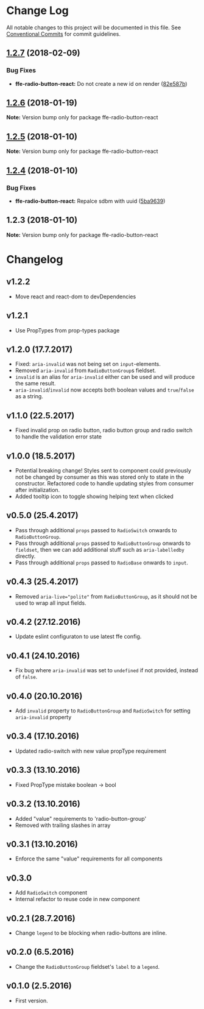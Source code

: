 # Change Log

All notable changes to this project will be documented in this file.
See [Conventional Commits](https://conventionalcommits.org) for commit guidelines.

<a name="1.2.7"></a>
## [1.2.7](***REMOVED***) (2018-02-09)


### Bug Fixes

* **ffe-radio-button-react:** Do not create a new id on render ([82e587b](***REMOVED***))




<a name="1.2.6"></a>
## [1.2.6](***REMOVED***) (2018-01-19)




**Note:** Version bump only for package ffe-radio-button-react

<a name="1.2.5"></a>

## [1.2.5](***REMOVED***) (2018-01-10)

**Note:** Version bump only for package ffe-radio-button-react

<a name="1.2.4"></a>

## [1.2.4](***REMOVED***) (2018-01-10)

### Bug Fixes

* **ffe-radio-button-react:** Repalce sdbm with uuid ([5ba9639](***REMOVED***))

<a name="1.2.3"></a>

## 1.2.3 (2018-01-10)

**Note:** Version bump only for package ffe-radio-button-react

# Changelog

## v1.2.2

* Move react and react-dom to devDependencies

## v1.2.1

* Use PropTypes from prop-types package

## v1.2.0 (17.7.2017)

* Fixed: `aria-invalid` was not being set on `input`-elements.
* Removed `aria-invalid` from `RadioButtonGroup`s fieldset.
* `invalid` is an alias for `aria-invalid` either can be used and will produce the same result.
* `aria-invalid`/`invalid` now accepts both boolean values and `true`/`false` as a string.

## v1.1.0 (22.5.2017)

* Fixed invalid prop on radio button, radio button group and radio switch to handle the validation error state

## v1.0.0 (18.5.2017)

* Potential breaking change! Styles sent to component could previously not be changed by consumer as this was stored only to state in the constructor. Refactored code to handle updating styles from consumer after initialization.
* Added tooltip icon to toggle showing helping text when clicked

## v0.5.0 (25.4.2017)

* Pass through additional `props` passed to `RadioSwitch` onwards to `RadioButtonGroup`.
* Pass through additional `props` passed to `RadioButtonGroup` onwards to `fieldset`, then we can add additional stuff such as `aria-labelledby` directly.
* Pass through additional `props` passed to `RadioBase` onwards to `input`.

## v0.4.3 (25.4.2017)

* Removed `aria-live="polite"` from `RadioButtonGroup`, as it should not be used to wrap all input fields.

## v0.4.2 (27.12.2016)

* Update eslint configuraton to use latest ffe config.

## v0.4.1 (24.10.2016)

* Fix bug where `aria-invalid` was set to `undefined` if not provided, instead of `false`.

## v0.4.0 (20.10.2016)

* Add `invalid` property to `RadioButtonGroup` and `RadioSwitch` for setting `aria-invalid` property

## v0.3.4 (17.10.2016)

* Updated radio-switch with new value propType requirement

## v0.3.3 (13.10.2016)

* Fixed PropType mistake boolean -> bool

## v0.3.2 (13.10.2016)

* Added "value" requirements to 'radio-button-group'
* Removed with trailing slashes in array

## v0.3.1 (13.10.2016)

* Enforce the same "value" requirements for all components

## v0.3.0

* Add `RadioSwitch` component
* Internal refactor to reuse code in new component

## v0.2.1 (28.7.2016)

* Change `legend` to be blocking when radio-buttons are inline.

## v0.2.0 (6.5.2016)

* Change the `RadioButtonGroup` fieldset's `label` to a `legend`.

## v0.1.0 (2.5.2016)

* First version.
